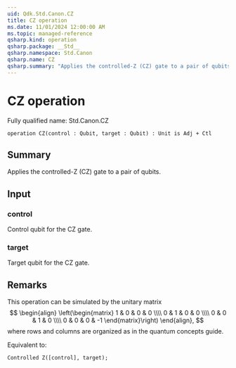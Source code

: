 ```yaml
---
uid: Qdk.Std.Canon.CZ
title: CZ operation
ms.date: 11/01/2024 12:00:00 AM
ms.topic: managed-reference
qsharp.kind: operation
qsharp.package: __Std__
qsharp.namespace: Std.Canon
qsharp.name: CZ
qsharp.summary: "Applies the controlled-Z (CZ) gate to a pair of qubits."
---
```


# CZ operation

Fully qualified name: Std.Canon.CZ

```qsharp
operation CZ(control : Qubit, target : Qubit) : Unit is Adj + Ctl
```

## Summary
Applies the controlled-Z (CZ) gate to a pair of qubits.

## Input
### control
Control qubit for the CZ gate.
### target
Target qubit for the CZ gate.

## Remarks
This operation can be simulated by the unitary matrix
$$
\begin{align}
    \left(\begin{matrix}
        1 & 0 & 0 & 0 \\\\
        0 & 1 & 0 & 0 \\\\
        0 & 0 & 1 & 0 \\\\
        0 & 0 & 0 & -1
    \end{matrix}\right)
\end{align},
$$
where rows and columns are organized as in the quantum concepts guide.

Equivalent to:
```qsharp
Controlled Z([control], target);
```

